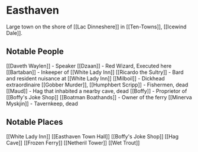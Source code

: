 # Easthaven
Large town on the shore of [[Lac Dinneshere]] in [[Ten-Towns]], [[Icewind Dale]].

## Notable People
[[Daveth Waylen]] - Speaker
[[Dzaan]] - Red Wizard, Executed here
[[Bartaban]] - Inkeeper of [[White Lady Inn]]
[[Ricardo the Sultry]] - Bard and resident nuisance at [[White Lady Inn]]
[[Milboil]] - Dickhead extraordinaire
[[Gobber Murder]], [[Humphbert Scripp]] - Fishermen, dead
[[Maud]] - Hag that inhabited a nearby cave, dead
[[Boffy]] - Proprietor of [[Boffy's Joke Shop]]
[[Boatman Boathands]] - Owner of the ferry
[[Minerva Myskjin]] - Tavernkeep, dead

## Notable Places
[[White Lady Inn]]
[[Easthaven Town Hall]]
[[Boffy's Joke Shop]]
[[Hag Cave]]
[[Frozen Ferry]]
[[Netheril Tower]]
[[Wet Trout]]

